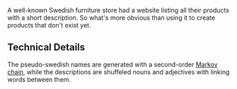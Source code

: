 A well-known Swedish furniture store had a website listing all their products with a short description.
So what's more obvious than using it to create products that don't exist yet.

## Technical Details
The pseudo-swedish names are generated with a second-order [Markov chain](https://en.wikipedia.org/wiki/Markov_chain),
while the descriptions are shuffeled nouns and adjectives with linking words between them.
